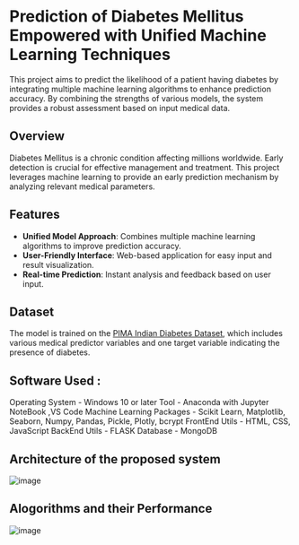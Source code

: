 # Prediction of Diabetes Mellitus Empowered with Unified Machine Learning Techniques
This project aims to predict the likelihood of a patient having diabetes by integrating multiple machine learning algorithms to enhance prediction accuracy. By combining the strengths of various models, the system provides a robust assessment based on input medical data.

## Overview
Diabetes Mellitus is a chronic condition affecting millions worldwide. Early detection is crucial for effective management and treatment. This project leverages machine learning to provide an early prediction mechanism by analyzing relevant medical parameters.

## Features
- **Unified Model Approach**: Combines multiple machine learning algorithms to improve prediction accuracy.
- **User-Friendly Interface**: Web-based application for easy input and result visualization.
- **Real-time Prediction**: Instant analysis and feedback based on user input.

## Dataset
The model is trained on the [PIMA Indian Diabetes Dataset](https://www.kaggle.com/uciml/pima-indians-diabetes-database), which includes various medical predictor variables and one target variable indicating the presence of diabetes.

## Software Used :
Operating System           - Windows 10 or later
Tool 	                     - Anaconda with Jupyter NoteBook ,VS Code
Machine Learning Packages  - Scikit Learn, Matplotlib, Seaborn, Numpy, Pandas, Pickle, Plotly, bcrypt
FrontEnd Utils             - HTML, CSS, JavaScript
BackEnd Utils              - FLASK
Database                   - MongoDB

## Architecture of the proposed system
![image](https://github.com/user-attachments/assets/9dc41d85-76a3-4c12-ba02-3162b26ad9ae)

## Alogorithms and their Performance
![image](https://github.com/user-attachments/assets/87b0ee03-a04b-4f9e-9825-d5d3d8538345)




